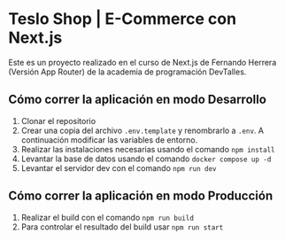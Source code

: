 # Teslo Shop | E-Commerce con Next.js

Este es un proyecto realizado en el curso de Next.js de Fernando Herrera (Versión App Router) de la academia de programación DevTalles.

## Cómo correr la aplicación en modo Desarrollo

1. Clonar el repositorio
2. Crear una copia del archivo ```.env.template``` y renombrarlo a ```.env```. A continuación modificar las variables de entorno. 
3. Realizar las instalaciones necesarias usando el comando ```npm install```
4. Levantar la base de datos usando el comando ```docker compose up -d```
5. Levantar el servidor dev con el comando ```npm run dev```

## Cómo correr la aplicación en modo Producción

1. Realizar el build con el comando ```npm run build```
2. Para controlar el resultado del build usar ```npm run start```